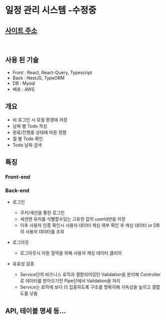 
# 일정 관리 시스템 -수정중
## [사이트 주소](/)
&nbsp;

## 사용 된 기술
- Front : React, React-Query, Typescript
- Back : NestJS, TypeORM
- DB : Mysql
- 배포 : AWS
&nbsp;

## 개요
- 비 로그인 시 로컬 환경에 저장
- 날짜 별 Todo 작성
- 완료/진행중 상태에 따른 정렬
- 월 별 Todo 확인
- Todo 날짜 검색

## 특징

### Front-end

### Back-end
- 로그인
  - 쿠키/세션을 통한 로그인
  - 세션엔 유저를 식별할수있는 고유한 값의 userId만을 저장
  - 이후 사용자 인증 확인시 사용자 데이터 캐싱 여부 확인 후 캐싱 데이터 or DB의 사용자 데이터를 조회

- 로그아웃
  - 로그아웃시 자원 절약을 위해 사용자 캐싱 데이터 클리어

- 유효성 검증
  - Service단의 비즈니스 로직과 결합되어있던 Validation을 분리해 Controller로 데이터를 받아오기전 Pipe단에서 Validation을 처리
  - Service는 로직에 보다 더 집중하도록 구조를 명확히해 가독성을 높이고 결합도를 낮춤

## API, 테이블 명세 등...